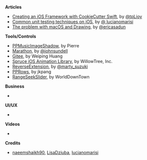 
**Articles**

* [Creating an iOS Framework with CookieCutter Swift](https://medium.com/cocoaacademymag/creating-an-ios-framework-with-cookiecutter-swift-97f7965b83df#.riyp8az4w), by [@tpLioy](https://twitter.com/tpLioy)
* [Common unit testing techniques on iOS](http://www.marisibrothers.com/2017/03/common-unit-testing-techniques-on-ios.html), by [@ lucianomarisi](https://twitter.com/lucianomarisi)
* [The problem with macOS and Drawing](http://ericasadun.com/2017/03/12/the-problem-with-macos-and-drawing/), by [@ericasadun](https://twitter.com/ericasadun)

**Tools/Controls**

* [PPMusicImageShadow](https://github.com/PierrePerrin/PPMusicImageShadow), by Pierre
* [Marathon](https://github.com/JohnSundell/Marathon), by [@johnsundell](https://twitter.com/johnsundell)
* [Gitee](https://github.com/Nightonke/Gitee), by Weiping Huang
* [Spruce iOS Animation Library](https://github.com/willowtreeapps/spruce-ios), by WillowTree, Inc.
* [ReverseExtension](https://github.com/marty-suzuki/ReverseExtension), by [@marty_suzuki](https://twitter.com/marty_suzuki)
* [PPRows](https://github.com/jkpang/PPRows), by jkpang
* [RangeSeekSlider](https://github.com/WorldDownTown/RangeSeekSlider), by WorldDownTown

**Business**

*

**UI/UX**

*

**Videos**

*

**Credits**

* [naeemshaikh90](https://github.com/naeemshaikh90), [LisaDziuba](https://github.com/lisadziuba), [lucianomarisi](https://github.com/lucianomarisi)
